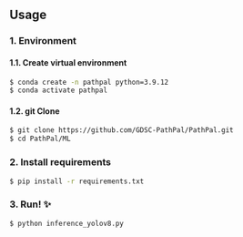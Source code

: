 ## Usage 

### 1. Environment  
#### 1.1. Create virtual environment 
```sh
$ conda create -n pathpal python=3.9.12
$ conda activate pathpal
```
#### 1.2. git Clone 
```sh
$ git clone https://github.com/GDSC-PathPal/PathPal.git
$ cd PathPal/ML
```

### 2. Install requirements 
```sh
$ pip install -r requirements.txt
```


### 3. Run! ✨
```sh
$ python inference_yolov8.py
```
